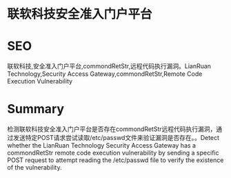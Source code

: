 # 联软科技安全准入门户平台
# SEO
联软科技,安全准入门户平台,commondRetStr,远程代码执行漏洞。LianRuan Technology,Security Access Gateway,commondRetStr,Remote Code Execution Vulnerability
# Summary
检测联软科技安全准入门户平台是否存在commondRetStr远程代码执行漏洞，通过发送特定POST请求尝试读取/etc/passwd文件来验证漏洞是否存在。。Detect whether the LianRuan Technology Security Access Gateway has a commondRetStr remote code execution vulnerability by sending a specific POST request to attempt reading the /etc/passwd file to verify the existence of the vulnerability.
